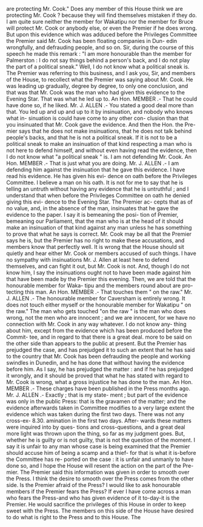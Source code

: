 are protecting Mr. Cook." Does any member of this House think we are protecting Mr. Cook ? because they will find themselves mistaken if they do. I am quite sure neither the member for Wakatipu nor the member for Bruce will protect Mr. Cook or anybody else, or even the Premier if he does wrong. But upon this evidence which was adduced before the Privileges Committee the Premier said Mr. Cook has been floating companies in Dun- edin wrongfully, and defrauding people, and so on. Sir, during the course of this speech he made this remark : "I am more honourable than the member for Palmerston : I do not say things behind a person's back, and I do not play the part of a political sneak." Well, I do not know what a political sneak is. The Premier was referring to this business, and I ask you, Sir, and members of the House, to recollect what the Premier was saying about Mr. Cook. He was leading up gradually, degree by degree, to only one conclusion, and that was that Mr. Cook was the man who had given this evidence to the Evening Star. That was what he led up to. An Hon. MEMBER .- That he could have done so, if he liked. Mr. J. ALLEN .- You stated a good deal more than that. You led up and up and up to it by insinuation, and nobody who knows what in- sinuation is could have come to any other con- clusion than that you insinuated that Mr. Cook gave the evidence. And then the Hon. the Pre- mier says that he does not make insinuations, that he does not talk behind people's backs, and that he is not a political sneak. If it is not to be a political sneak to make an insinuation of that kind respecting a man who is not here to defend himself, and without even having read the evidence, then I do not know what "a political sneak " is. I am not defending Mr. Cook. An Hon. MEMBER .- That is just what you are doing. Mr. J. ALLEN .- I am defending him against the insinuation that he gave this evidence. I have read his evidence. He has given his evi- dence on oath before the Privileges Committee. I believe a man on his oath. It is not for me to say that he is telling an untruth without having any evidence that he is untruthful ; and I understand that when before the Privileges Committee on oath he denied giving this evi- dence to the Evening Star. The Premier ac- cepts that as of no value, and, in the absence of the man, insinuates that he gave the evidence to the paper. I say it is bemeaning the posi- tion of Premier, bemeaning our Parliament, that the man who is at the head of it should make an insinuation of that kind against any man unless he has something to prove that what he says is correct. Mr. Cook may be all that the Premier says he is, but the Premier has no right to make these accusations, and members know that perfectly well. It is wrong that the House should sit quietly and hear either Mr. Cook or members accused of such things. I have no sympathy with insinuations Mr. J. Allen at least here to defend themselves, and can fight it out, but Mr. Cook is not. And, though I do not know him, I say the insinuations ought not to have been made against him that have been made by the Premier this evening. Then, we are told that the honourable member for Waka- tipu and the members round about are pro- tecting this man. An Hon. MEMBER .- That touches them " on the raw." Mr. J. ALLEN .- The honourable member for Caversham is entirely wrong. It does not touch either myself or the honourable member for Wakatipu " on the raw." The man who gets touched "on the raw " is the man who does wrong, not the men who are innocent ; and we are innocent, for we have no connection with Mr. Cook in any way whatever. I do not know any- thing about him, except from the evidence which has been produced before the Commit- tee, and in regard to that there is a great deal. more to be said on the other side than appears to the public at present. But the Premier has prejudged the case, and has prejudged it to such an extent that he has said to the country that Mr. Cook has been defrauding the people and working swindles in Dunedin, and he has done that without having the evidence before him. As I say, he has prejudged the matter : and if he has prejudged it wrongly, and it should be proved that what he has stated with regard to Mr. Cook is wrong, what a gross injustice he has done to the man. An Hon. MEMBER .- These charges have been published in the Press months ago. Mr. J. ALLEN .- Exactly ; that is my state- ment ; but part of the evidence was only in the public Press: that is the gravamen of the matter; and the evidence afterwards taken in Committee modifies to a very large extent the evidence which was taken during the first two days. There was not any cross-ex- 8.30. amination in the first two days. After- wards these matters were inquired into by ques- tions and cross-questions, and a great deal more light was thrown upon the thing, so far as my judgment goes. But, whether he is guilty or is not guilty, that is not the question of the moment. I say it is unfair to any man whose case is being examined that the Premier should accuse him of being a scamp and a thief- for that is what it is-before the Committee has re- ported on the case : it is unfair and unmanly to have done so, and I hope the House will resent the action on the part of the Pre- mier. The Premier said this information was given in order to smooth over the Press. I think the desire to smooth over the Press comes from the other side. Is the Premier afraid of the Press? I would like to ask honourable members if the Premier fears the Press? If ever I have come across a man who fears the Press-and who has given evidence of it to-day-it is the Premier. He would sacrifice the privileges of this House in order to keep sweet with the Press. The members on this side of the House have desired to do what is right to the Press and to this House. The 